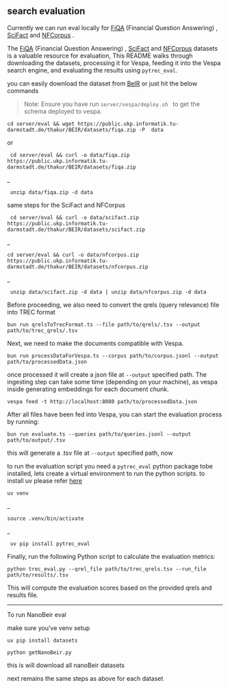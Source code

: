 

## search evaluation

Currently we can run eval locally for [FiQA](https://sites.google.com/view/fiqa/home) (Financial Question Answering) , [SciFact](https://leaderboard.allenai.org/scifact/submissions/about) and [NFCorpus](https://www.cl.uni-heidelberg.de/statnlpgroup/nfcorpus/) .

The [FiQA](https://sites.google.com/view/fiqa/home) (Financial Question Answering) , [SciFact](https://leaderboard.allenai.org/scifact/submissions/about)  and [NFCorpus](https://www.cl.uni-heidelberg.de/statnlpgroup/nfcorpus/) datasets is a valuable resource for evaluation, This README walks through downloading the datasets, processing it for Vespa, feeding it into the Vespa search engine, and evaluating the results using `pytrec_eval`.

you can easily download the dataset from [BeIR](https://github.com/beir-cellar/beir?tab=readme-ov-file) or just hit the below commands
		

> Note: Ensure you have run `server/vespa/deploy.sh ` to get the schema deployed to vespa.
			
	cd server/eval && wget https://public.ukp.informatik.tu-darmstadt.de/thakur/BEIR/datasets/fiqa.zip -P  data
or
   

     cd server/eval && curl -o data/fiqa.zip https://public.ukp.informatik.tu-darmstadt.de/thakur/BEIR/datasets/fiqa.zip
   _

     unzip data/fiqa.zip -d data

same steps for the SciFact and NFCorpus

     cd server/eval && curl -o data/scifact.zip https://public.ukp.informatik.tu-darmstadt.de/thakur/BEIR/datasets/scifact.zip
_

    cd server/eval && curl -o data/nfcorpus.zip https://public.ukp.informatik.tu-darmstadt.de/thakur/BEIR/datasets/nfcorpus.zip

_

     unzip data/scifact.zip -d data | unzip data/nfcorpus.zip -d data
Before proceeding, we also need to convert the qrels (query relevance) file into TREC format

    bun run qrelsToTrecFormat.ts --file path/to/qrels/.tsv --output path/to/trec_qrels/.tsv

Next, we need to make the documents compatible with Vespa. 

    bun run processDataForVespa.ts --corpus path/to/corpus.jsonl --output path/to/processedData.json
   
once processed it will create a json file at `--output` specified path. The ingesting step can take some time (depending on your machine), as vespa inside generating embeddings for each document chunk. 

    vespa feed -t http://localhost:8080 path/to/processedData.json
   
After all files have been fed into Vespa, you can start the evaluation process by running:
  
    bun run evaluate.ts --queries path/to/queries.jsonl --output path/to/output/.tsv
    
 this will generate  a .tsv file  at `--output` specified path, now

to run the evaluation script you need a `pytrec_eval` python package tobe installed, lets create a virtual environment to run the python scripts. 
to install uv please refer [here](https://github.com/astral-sh/uv)

	uv venv
_
	
    source .venv/bin/activate
   _
   
     uv pip install pytrec_eval

Finally, run the following Python script to calculate the evaluation metrics:

    python trec_eval.py --qrel_file path/to/trec_qrels.tsv --run_file path/to/results/.tsv


This will compute the evaluation scores based on the provided qrels and results file.


___

To run NanoBeir eval

make sure you've venv setup

    uv pip install datasets
  
	python getNanoBeir.py

this is will download all nanoBeir datasets

next remains the same steps as above for each dataset